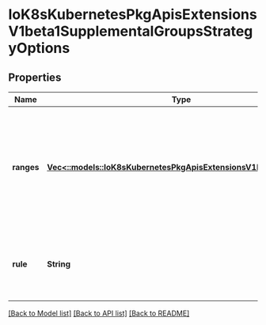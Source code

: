 # IoK8sKubernetesPkgApisExtensionsV1beta1SupplementalGroupsStrategyOptions

## Properties
Name | Type | Description | Notes
------------ | ------------- | ------------- | -------------
**ranges** | [**Vec<::models::IoK8sKubernetesPkgApisExtensionsV1beta1IdRange>**](io.k8s.kubernetes.pkg.apis.extensions.v1beta1.IDRange.md) | Ranges are the allowed ranges of supplemental groups.  If you would like to force a single supplemental group then supply a single range with the same start and end. | [optional] [default to null]
**rule** | **String** | Rule is the strategy that will dictate what supplemental groups is used in the SecurityContext. | [optional] [default to null]

[[Back to Model list]](../README.md#documentation-for-models) [[Back to API list]](../README.md#documentation-for-api-endpoints) [[Back to README]](../README.md)


